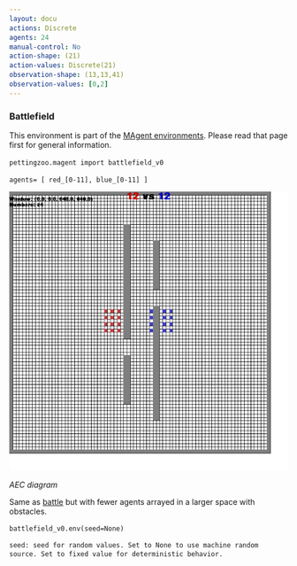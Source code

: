 ```yaml
---
layout: docu
actions: Discrete
agents: 24
manual-control: No
action-shape: (21)
action-values: Discrete(21)
observation-shape: (13,13,41)
observation-values: [0,2]
---
```


### Battlefield

This environment is part of the [MAgent environments](../magent). Please read that page first for general information.


`pettingzoo.magent import battlefield_v0`

`agents= [ red_[0-11], blue_[0-11] ]`

![](magent_battlefield.gif)

*AEC diagram*

Same as [battle](./battle) but with fewer agents arrayed in a larger space with obstacles.

```
battlefield_v0.env(seed=None)
```

```
seed: seed for random values. Set to None to use machine random source. Set to fixed value for deterministic behavior.
```
